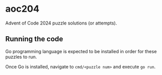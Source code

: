 # aoc204
Advent of Code 2024 puzzle solutions (or attempts).

## Running the code

Go programming language is expected to be installed in order for these puzzles to run.

Once Go is installed, navigate to `cmd/<puzzle num>` and execute `go run`.
